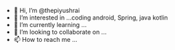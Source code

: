 - 👋 Hi, I’m @thepiyushrai
- 👀 I’m interested in ...coding android, Spring, java kotlin
- 🌱 I’m currently learning ...
- 💞️ I’m looking to collaborate on ...
- 📫 How to reach me ...

<!---
thepiyushrai/thepiyushrai is a ✨ special ✨ repository because its `README.md` (this file) appears on your GitHub profile.
You can click the Preview link to take a look at your changes.
--->
